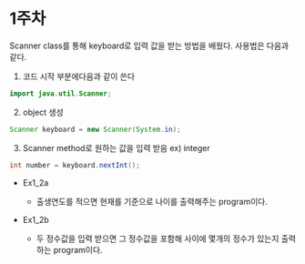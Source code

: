 # 1주차
Scanner class를 통해 keyboard로 입력 값을 받는 방법을 배웠다.
사용법은 다음과 같다.
1. 코드 시작 부분에다음과 같이 쓴다
```java
import java.util.Scanner;
```
2. object 생성
```java
Scanner keyboard = new Scanner(System.in);
```
3. Scanner method로 원하는 값을 입력 받음 ex) integer
```java
int number = keyboard.nextInt();
```

- Ex1_2a
  
  + 출생연도를 적으면 현재를 기준으로 나이를 출력해주는 program이다.
- Ex1_2b
  + 두 정수값을 입력 받으면 그 정수값을 포함해 사이에 몇개의 정수가 있는지 출력하는 program이다.

